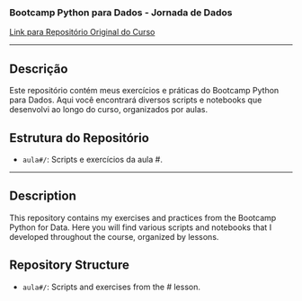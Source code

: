### Bootcamp Python para Dados - Jornada de Dados

[Link para Repositório Original do Curso](https://github.com/lvgalvao/data-engineering-roadmap/tree/main/Bootcamp%20-%20Python%20para%20dados)

___

## Descrição

Este repositório contém meus exercícios e práticas do Bootcamp Python para Dados. Aqui você encontrará diversos scripts e notebooks que desenvolvi ao longo do curso, organizados por aulas.

## Estrutura do Repositório

- `aula#/`: Scripts e exercícios da aula #.

---

## Description

This repository contains my exercises and practices from the Bootcamp Python for Data. Here you will find various scripts and notebooks that I developed throughout the course, organized by lessons.

## Repository Structure

- `aula#/`: Scripts and exercises from the # lesson.
